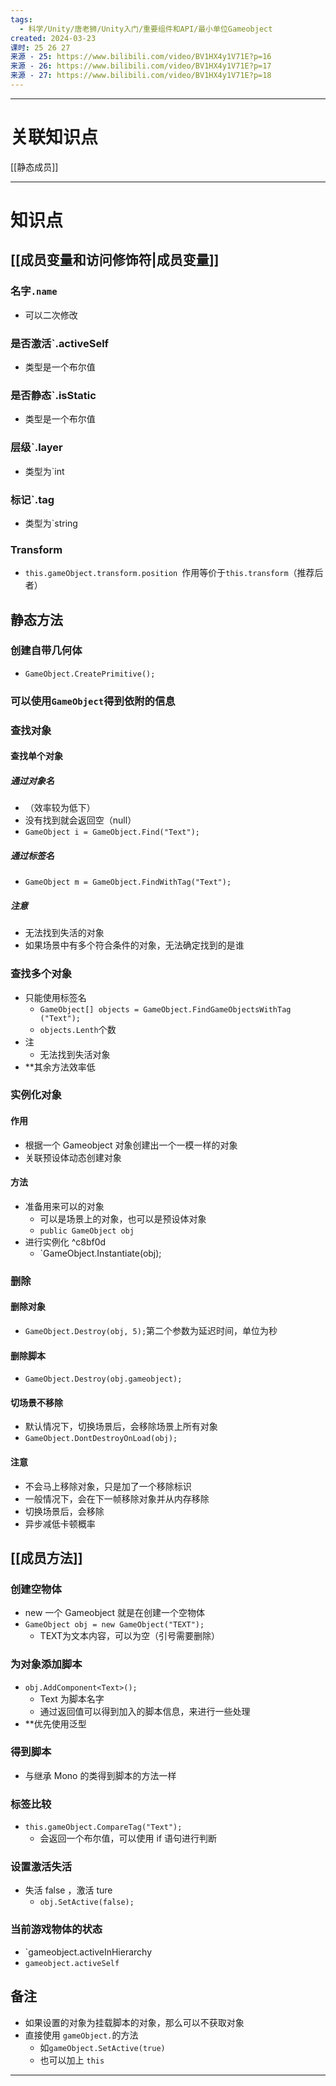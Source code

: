 ```yaml
---
tags:
  - 科学/Unity/唐老狮/Unity入门/重要组件和API/最小单位Gameobject
created: 2024-03-23
课时: 25 26 27
来源 - 25: https://www.bilibili.com/video/BV1HX4y1V71E?p=16
来源 - 26: https://www.bilibili.com/video/BV1HX4y1V71E?p=17
来源 - 27: https://www.bilibili.com/video/BV1HX4y1V71E?p=18
---
```


---
# 关联知识点

[[静态成员]]

---
# 知识点

## [[成员变量和访问修饰符|成员变量]]

### 名字`.name`

- 可以二次修改
### 是否激活`.activeSelf

- 类型是一个布尔值
### 是否静态`.isStatic

- 类型是一个布尔值
### 层级`.layer

- 类型为`int
### 标记`.tag

- 类型为`string
### Transform

- `this.gameObject.transform.position `作用等价于`this.transform`（推荐后者）

## 静态方法

### 创建自带几何体

- `GameObject.CreatePrimitive();`
### 可以使用`GameObject`得到依附的信息
### 查找对象

#### 查找单个对象

##### 通过对象名

- （效率较为低下）
- 没有找到就会返回空（null）
- `GameObject i = GameObject.Find("Text");`
##### 通过标签名

- `GameObject m = GameObject.FindWithTag("Text");`
##### 注意

- 无法找到失活的对象
- 如果场景中有多个符合条件的对象，无法确定找到的是谁
### 查找多个对象

- 只能使用标签名
	- `GameObject[] objects = GameObject.FindGameObjectsWithTag ("Text");`
	- `objects.Lenth`个数
- 注
	- 无法找到失活对象
- **其余方法效率低
### 实例化对象

#### 作用

- 根据一个 Gameobject 对象创建出一个一模一样的对象
- 关联预设体动态创建对象
#### 方法

- 准备用来可以的对象
	- 可以是场景上的对象，也可以是预设体对象
	- `public GameObject obj`
- 进行实例化 ^c8bf0d
	- `GameObject.Instantiate(obj);
### 删除

#### 删除对象

- `GameObject.Destroy(obj, 5);`第二个参数为延迟时间，单位为秒
#### 删除脚本

- `GameObject.Destroy(obj.gameobject);`
#### 切场景不移除

- 默认情况下，切换场景后，会移除场景上所有对象
- `GameObject.DontDestroyOnLoad(obj);`
#### 注意

- 不会马上移除对象，只是加了一个移除标识
- 一般情况下，会在下一帧移除对象并从内存移除
- 切换场景后，会移除
- 异步减低卡顿概率

## [[成员方法]]

### 创建空物体

- new 一个 Gameobject 就是在创建一个空物体
- `GameObject obj = new GameObject("TEXT");`
	- TEXT为文本内容，可以为空（引号需要删除）
### 为对象添加脚本

- `obj.AddComponent<Text>();`
	- Text 为脚本名字
	- 通过返回值可以得到加入的脚本信息，来进行一些处理
- **优先使用泛型
### 得到脚本

- 与继承 Mono 的类得到脚本的方法一样
### 标签比较

- `this.gameObject.CompareTag("Text");`
	- 会返回一个布尔值，可以使用 if 语句进行判断
### 设置激活失活

- 失活 false ，激活 ture
	- `obj.SetActive(false);`
### 当前游戏物体的状态

- `gameobject.activeInHierarchy
- `gameobject.activeSelf`


## 备注

- 如果设置的对象为挂载脚本的对象，那么可以不获取对象
- 直接使用 `gameObject.`的方法
	- 如`gameObject.SetActive(true)`
	- 也可以加上 `this`

---
